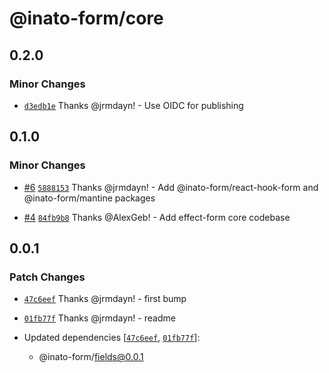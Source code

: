 # @inato-form/core

## 0.2.0

### Minor Changes

- [`d3edb1e`](https://github.com/inato/inato-form/commit/d3edb1e99323564f7ebf35bd3795809e86105d09) Thanks @jrmdayn! - Use OIDC for publishing

## 0.1.0

### Minor Changes

- [#6](https://github.com/inato/effect-form/pull/6) [`5888153`](https://github.com/inato/effect-form/commit/5888153d9627bfa0769c1545a9d892e4e485bf95) Thanks @jrmdayn! - Add @inato-form/react-hook-form and @inato-form/mantine packages

- [#4](https://github.com/inato/effect-form/pull/4) [`84fb9b8`](https://github.com/inato/effect-form/commit/84fb9b83cc481c4b02f58b40585e4ff180983706) Thanks @AlexGeb! - Add effect-form core codebase

## 0.0.1

### Patch Changes

- [`47c6eef`](https://github.com/inato/effect-form/commit/47c6eefd0b8c6ff5e21538b23392a399ce3e3515) Thanks @jrmdayn! - first bump

- [`01fb77f`](https://github.com/inato/effect-form/commit/01fb77ff2a4b1fd7e40e45b5b73d2b9ba0ff4189) Thanks @jrmdayn! - readme

- Updated dependencies [[`47c6eef`](https://github.com/inato/effect-form/commit/47c6eefd0b8c6ff5e21538b23392a399ce3e3515), [`01fb77f`](https://github.com/inato/effect-form/commit/01fb77ff2a4b1fd7e40e45b5b73d2b9ba0ff4189)]:
  - @inato-form/fields@0.0.1
